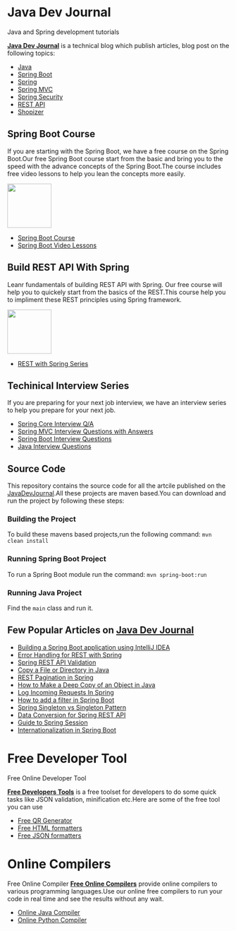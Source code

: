 # Java Dev Journal
Java and Spring development tutorials

**[Java Dev Journal][Java Dev Journal]** is a technical blog which publish articles, blog post on the following topics:


- [Java][Java]
- [Spring Boot][Spring Boot]
- [Spring][Spring]
- [Spring MVC][Spring MVC]
- [Spring Security][Spring Security]
- [REST API][REST API]
- [Shopizer][Shopizer]


## Spring Boot Course

If you are starting with the Spring Boot, we have a free course on the Spring Boot.Our free Spring Boot course start from the basic and bring you to the speed with the advance concepts of the Spring Boot.The course includes free video lessons to help you lean the concepts more easily.

<img src="https://prod-acb5.kxcdn.com/wp-content/uploads/2018/02/spring-boot-icon-200x196.png" height="100">

- [Spring Boot Course][Spring Boot Course]
- [Spring Boot Video Lessons][Spring Boot Video Lessons]


## Build REST API With Spring

Leanr fundamentals of building REST API with Spring. Our free course will help you to quickely start from the basics of the REST.This course help you to impliment these REST principles using Spring framework.

<img src="https://prod-acb5.kxcdn.com/wp-content/uploads/2018/02/rest-icon-200x196-1.png" height="100">

- [REST with Spring Series][REST with Spring Series]


## Techinical Interview Series

If you are preparing for your next job interview, we have an interview series to help you prepare for your next job.

- [Spring Core Interview Q/A][Spring Core Interview Q/A]
- [Spring MVC Interview Questions with Answers][Spring MVC Interview Questions with Answers]
- [Spring Boot Interview Questions][Spring Boot Interview Questions]
- [Java Interview Questions][Java Interview Questions]



## Source Code


This repository contains the source code for all the artcile published on the [JavaDevJournal][JavaDevJournal].All these projects are maven based.You can download and run the project by following these steps:




### Building the Project

To build these mavens based projects,run the following command:
`mvn clean install`


### Running Spring Boot Project

To run a Spring Boot module run the command:
`mvn spring-boot:run `

### Running Java Project

Find the `main` class and run it.

## Few Popular Articles on [Java Dev Journal][Java Dev Journal]

- [Building a Spring Boot application using IntelliJ IDEA](https://www.javadevjournal.com/spring-boot/spring-boot-application-intellij/)
- [Error Handling for REST with Spring](https://www.javadevjournal.com/spring/exception-handling-for-rest-with-spring/)
- [Spring REST API Validation](https://www.javadevjournal.com/spring/spring-rest-api-validation/)
- [Copy a File or Directory in Java](https://www.javadevjournal.com/java/java-copy-file-directory/)
- [REST Pagination in Spring](https://www.javadevjournal.com/spring/rest-pagination-in-spring/)
- [How to Make a Deep Copy of an Object in Java](https://www.javadevjournal.com/java/java-deep-copy/)
- [Log Incoming Requests In Spring](https://www.javadevjournal.com/spring/log-incoming-requests-spring/)
- [How to add a filter in Spring Boot](https://www.javadevjournal.com/spring-boot/spring-boot-add-filter/)
- [Spring Singleton vs Singleton Pattern](https://www.javadevjournal.com/spring/spring-singleton-vs-singleton-pattern/)
- [Data Conversion for Spring REST API](https://www.javadevjournal.com/spring/data-conversion-spring-rest-api/)
- [Guide to Spring Session](https://www.javadevjournal.com/spring/spring-session/)
- [Internationalization in Spring Boot](https://www.javadevjournal.com/spring-boot/spring-boot-internationalization/)


[Java Dev Journal]: https://www.javadevjournal.com "Java Dev Journal"
[Spring Boot Course]: https://www.javadevjournal.com/spring-boot/ "Spring Boot Course"
[Spring Boot Video Lessons]: https://www.youtube.com/watch?v=ECijic3ucFs&list=PLGWM-WydG5jJWmFUe3l7YXAwFmMZWieW8 "Spring Boot Video Lessons"
[REST with Spring Series]: https://www.javadevjournal.com/rest-with-spring-series/ "REST with Spring Series"
[JavaDevJournal]: https://www.javadevjournal.com "JavaDevJournal"
[Java]: https://www.javadevjournal.com/category/java/ "Java"
[Spring]: https://www.javadevjournal.com/category/spring/ "Spring"
[Spring Boot]: https://www.javadevjournal.com/category/spring-boot/ "Spring Boot"
[Spring MVC]: https://www.javadevjournal.com/category/spring-mvc/ "Spring MVC"
[Spring Security]: https://www.javadevjournal.com/spring-security-tutorial/ "Spring Security Tutorial"
[REST API]: https://www.javadevjournal.com/category/spring/rest/ "REST API"
[Shopizer]: https://www.javadevjournal.com/category/shopizer/ "Shopizer"
[Spring Core Interview Q/A]: https://www.javadevjournal.com/spring/spring-interview-questions/ "Spring Core Interview Q/A"
[Spring MVC Interview Questions with Answers]: https://www.javadevjournal.com/spring-mvc/spring-mvc-interview-questions/ "Spring MVC Interview Questions with Answers"
[Spring Boot Interview Questions]: https://www.javadevjournal.com/spring-boot/spring-boot-interview-questions/ "Spring Boot Interview Questions"
[Java Interview Questions]: https://www.javadevjournal.com/java/java-interview-questions/ "Java Interview Questions"
[Java Dev Journal]: https://www.javadevjournal.com "Java Dev Journal"

# Free Developer Tool
Free Online Developer Tool

**[Free Developers Tools][Free Developers Tools]** is a free toolset for developers to do some quick tasks like JSON validation, minification etc.Here are some of the free tool you can use
  - [Free QR Generator][Free QR Generator]
  - [Free HTML formatters][Free HTML formatters]
  - [Free JSON formatters][Free JSON formatters]

[Free Developers Tools]: https://www.freedataformatter.com "Free Developers Tools"
[Free QR Generator]: https://www.freedataformatter.com/qr-code "Free QR Generator"
[Free HTML formatters]: https://www.freedataformatter.com/formatter/html-formatter.htm "Free HTML formatters"
[Free JSON formatters]: https://www.freedataformatter.com/formatter/json-formatter.html "Free JSON formatters"


# Online Compilers
Free Online Compiler
**[Free Online Compilers][Free Online Compilers]** provide online compilers to various programming languages.Use our online free compilers to run your code in real time and see the results without any wait.
  - [Online Java Compiler][Online Java Compiler]
  - [Online Python Compiler][Online Python Compiler]


[Free Online Compilers]: https://editor.javadevjournal.com "Free Online Compilers"
[Online Java Compiler]: https://editor.javadevjournal.com/java-compiler.html "Free Online Java Compiler"
[Online Python Compiler]: https://editor.javadevjournal.com/python-compiler.html "Free Online Python Compiler"
